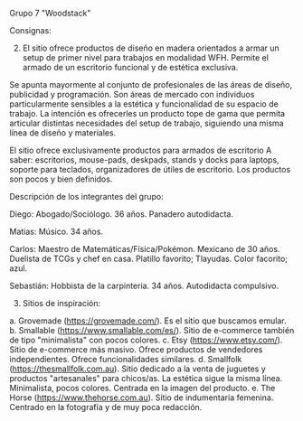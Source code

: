 Grupo 7 "Woodstack"

Consignas:

2. El sitio ofrece productos de diseño en madera orientados a armar un setup de primer nivel para trabajos en modalidad WFH. Permite el armado de un escritorio funcional y de estética exclusiva.

Se apunta mayormente al conjunto de profesionales de las áreas de diseño, publicidad y programación. Son áreas de mercado con individuos particularmente sensibles a la estética y funcionalidad de su espacio de trabajo. 
La intención es ofrecerles un producto tope de gama que permita articular distintas necesidades del setup de trabajo, siguiendo una misma línea de diseño y materiales. 

El sitio ofrece exclusivamente productos para armados de escritorio A saber: escritorios, mouse-pads, deskpads, stands y docks para laptops, soporte para teclados, organizadores de útiles de escritorio. Los productos son pocos y bien definidos. 

Descripción de los integrantes del grupo:

Diego: Abogado/Sociólogo. 36 años. Panadero autodidacta.

Matias: Músico. 34 años.

Carlos: Maestro de Matemáticas/Física/Pokémon. Mexicano de 30 años. Duelista de TCGs y chef en casa. Platillo favorito; Tlayudas. Color facorito; azul.

Sebastián: Hobbista de la carpinteria. 34 años. Autodidacta compulsivo.

3. Sitios de inspiración:

a. Grovemade (https://grovemade.com/). Es el sitio que buscamos emular.
b. Smallable (https://www.smallable.com/es/). Sitio de e-commerce también de tipo "minimalista" con pocos colores.
c. Etsy (https://www.etsy.com/). Sitio de e-commerce más masivo. Ofrece productos de vendedores independientes. Ofrece funcionalidades similares.
d. Smallfolk (https://thesmallfolk.com.au). Sitio dedicado a la venta de juguetes y productos "artesanales" para chicos/as. La estética sigue la misma línea. Minimalista, pocos colores. Centrada en la imagen del producto.
e. The Horse (https://www.thehorse.com.au). Sitio de indumentaria femenina. Centrado en la fotografía y de muy poca redacción. 

